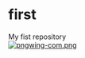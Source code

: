# first
My fist repository\
[![pngwing-com.png](https://i.postimg.cc/SRcyp9CS/pngwing-com.png)](https://postimg.cc/dZtM2L5p)

